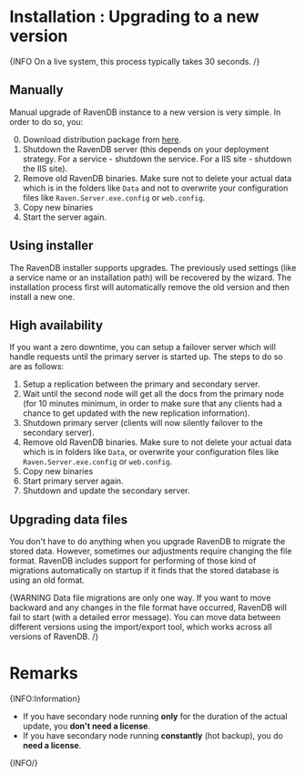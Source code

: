 # Installation : Upgrading to a new version

{INFO On a live system, this process typically takes 30 seconds. /}

## Manually

Manual upgrade of RavenDB instance to a new version is very simple. In order to do so, you:

0. Download distribution package from [here](http://ravendb.net/download).
1. Shutdown the RavenDB server (this depends on your deployment strategy. For a service - shutdown the service. For a IIS site - shutdown the IIS site).
2. Remove old RavenDB binaries. Make sure not to delete your actual data which is in the folders like `Data` and not to overwrite your configuration files like `Raven.Server.exe.config` or `web.config`.
3. Copy new binaries 
4. Start the server again.

## Using installer

The RavenDB installer supports upgrades. The previously used settings (like a service name or an installation path) will be recovered by the wizard. The installation process first will automatically remove the old version and then install a new one.

## High availability

If you want a zero downtime, you can setup a failover server which will handle requests until the primary server is started up. The steps to do so are as follows:

1. Setup a replication between the primary and secondary server.
2. Wait until the second node will get all the docs from the primary node (for 10 minutes minimum, in order to make sure that any clients had a chance to get updated with the new replication information).
3. Shutdown primary server (clients will now silently failover to the secondary server).
4. Remove old RavenDB binaries. Make sure to not delete your actual data which is in folders like `Data`, or overwrite your configuration files like `Raven.Server.exe.config` or `web.config`.
5. Copy new binaries
6. Start primary server again.
7. Shutdown and update the secondary server.

## Upgrading data files

You don't have to do anything when you upgrade RavenDB to migrate the stored data. However, sometimes our adjustments require changing the file format. RavenDB includes support for performing of those kind of migrations automatically on startup if it finds that the stored database is using an old format.

{WARNING Data file migrations are only one way. If you want to move backward and any changes in the file format have occurred, RavenDB will fail to start (with a detailed error message). You can move data between different versions using the import/export tool, which works across all versions of RavenDB. /}

# Remarks

{INFO:Information}

- If you have secondary node running **only** for the duration of the actual update, you **don't need a license**.
- If you have secondary node running **constantly** (hot backup), you do **need a license**.

{INFO/}
